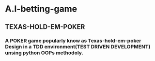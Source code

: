 # A.I-betting-game
## TEXAS-HOLD-EM-POKER

### A POKER game popularly know as Texas-hold-em-poker Design in a TDD environment(TEST DRIVEN DEVELOPMENT) unsing python OOPs methodoly.

